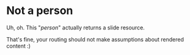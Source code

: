 # Not a person

Uh, oh. This "_person_" actually returns a slide resource.

That's fine, your routing should not make assumptions about rendered content :)